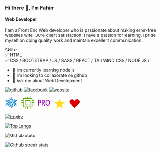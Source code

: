 ### Hi there 👋, I'm Fahim
#### Web Developer

I'am a Front End Web developer who is passionate about making error-free websites wite 100% client satisfaction. I have a passion for learning. I pride myself on doing quality work and maintain excellent communication.

Skills: <br/> 
✅ HTML <br/> 
✅ CSS / BOOTSTRAP / JS / SASS / REACT / TAILWIND CSS / NODE JS / 

- 🌱 I’m currently learning node js 
- 👯 I’m looking to collaborate on github 
- 💬 Ask me about Web Development 


[<img src='https://cdn.jsdelivr.net/npm/simple-icons@3.0.1/icons/github.svg' alt='github' height='40'>](https://github.com/nafisurrahmanfahim)  [<img src='https://cdn.jsdelivr.net/npm/simple-icons@3.0.1/icons/facebook.svg' alt='facebook' height='40'>](https://www.facebook.com/https://www.facebook.com/profile.php?id=61551363329244)  [<img src='https://cdn.jsdelivr.net/npm/simple-icons@3.0.1/icons/icloud.svg' alt='website' height='40'>](https://fahimuchiha.com/)  

<a href='https://archiveprogram.github.com/'><img src='https://raw.githubusercontent.com/acervenky/animated-github-badges/master/assets/acbadge.gif' width='40' height='40'></a> <a href='https://docs.github.com/en/developers'><img src='https://raw.githubusercontent.com/acervenky/animated-github-badges/master/assets/devbadge.gif' width='40' height='40'></a> <a href='https://github.com/pricing'><img src='https://raw.githubusercontent.com/acervenky/animated-github-badges/master/assets/pro.gif' width='40' height='40'></a> <a href='https://stars.github.com/'><img src='https://raw.githubusercontent.com/acervenky/animated-github-badges/master/assets/starbadge.gif' width='35' height='35'></a> <a href='https://docs.github.com/en/github/supporting-the-open-source-community-with-github-sponsors'><img src='https://raw.githubusercontent.com/acervenky/animated-github-badges/master/assets/sponsorbadge.gif' width='35' height='35'></a> 

[![trophy](https://github-profile-trophy.vercel.app/?username=nafisurrahmanfahim)](https://github.com/ryo-ma/github-profile-trophy)

[![Top Langs](https://github-readme-stats.vercel.app/api/top-langs/?username=nafisurrahmanfahim)](https://github.com/anuraghazra/github-readme-stats)

![GitHub stats](https://github-readme-stats.vercel.app/api?username=nafisurrahmanfahim&show_icons=true&count_private=true)  

![GitHub streak stats](https://streak-stats.demolab.com/?user=nafisurrahmanfahim)  

